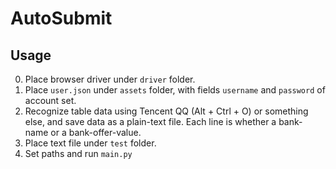 # AutoSubmit

## Usage

0. Place browser driver under `driver` folder.
1. Place `user.json` under `assets` folder, with fields `username` and `password` of account set.
2. Recognize table data using Tencent QQ (Alt + Ctrl + O) or something else, and save data as a plain-text file. Each line is whether a bank-name or a bank-offer-value.
3. Place text file under `test` folder.
4. Set paths and run `main.py`
